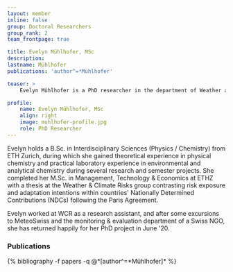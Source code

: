 ```yaml
---
layout: member
inline: false
group: Doctoral Researchers
group_rank: 2
team_frontpage: true

title: Evelyn Mühlhofer, MSc
description: 
lastname: Mühlhofer
publications: 'author^=*Mühlhofer'

teaser: >
    Evelyn Mühlhofer is a PhD researcher in the department of Weather and Climate Risk (WCR) at ETH Zurich.

profile:
    name: Evelyn Mühlhofer, MSc
    align: right
    image: muhlhofer-profile.jpg
    role: PhD Researcher
---
```


Evelyn holds a B.Sc. in Interdisciplinary Sciences (Physics / Chemistry) from ETH Zurich, during which she gained theoretical experience in physical chemistry and practical laboratory experience in environmental and analytical chemistry during several research and semester projects. She completed her M.Sc. in Management, Technology & Economics at ETHZ with a thesis at the Weather & Climate Risks group contrasting risk exposure and adaptation intentions within countries' Nationally Determined Contributions (NDCs) following the Paris Agreement.

Evelyn worked at WCR as a research assistant, and after some excursions to MeteoSwiss and the monitoring & evaluation department of a Swiss NGO, she has returned happily for her PhD project in June '20.

### Publications
<div class="publications">
  {% bibliography -f papers -q @*[author^=*Mühlhofer]* %}
</div>
